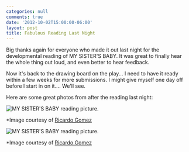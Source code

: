 ```yaml
---
categories: null
comments: true
date: '2012-10-02T15:00:00-06:00'
layout: post
title: Fabulous Reading Last Night
---
```


Big thanks again for everyone who made it out last night for the developmental reading of MY SISTER'S BABY. It was great to finally hear the whole thing out loud, and even better to hear feedback.

Now it's back to the drawing board on the play... I need to have it ready within a few weeks for more submissions. I might give myself one day off before I start in on it.... We'll see.

Here are some great photos from after the reading last night:


![MY SISTER'S BABY reading picture.](/images/IMG_9879.jpg)

*Image courtesy of [Ricardo Gomez](http://ricardogomezstudios.com/)


![MY SISTER'S BABY reading picture.](/images/IMG_9878.jpg)

*Image courtesy of [Ricardo Gomez](http://ricardogomezstudios.com/)